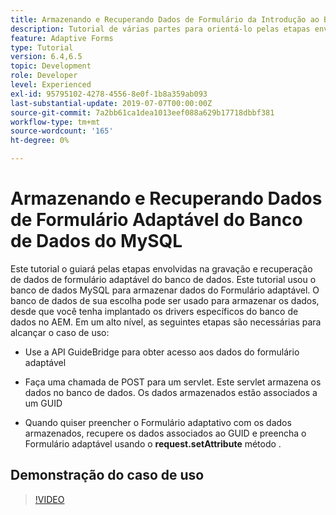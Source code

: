 ```yaml
---
title: Armazenando e Recuperando Dados de Formulário da Introdução ao Banco de Dados do MySQL
description: Tutorial de várias partes para orientá-lo pelas etapas envolvidas no armazenamento e recuperação de dados do formulário
feature: Adaptive Forms
type: Tutorial
version: 6.4,6.5
topic: Development
role: Developer
level: Experienced
exl-id: 95795102-4278-4556-8e0f-1b8a359ab093
last-substantial-update: 2019-07-07T00:00:00Z
source-git-commit: 7a2bb61ca1dea1013eef088a629b17718dbbf381
workflow-type: tm+mt
source-wordcount: '165'
ht-degree: 0%

---
```


# Armazenando e Recuperando Dados de Formulário Adaptável do Banco de Dados do MySQL

Este tutorial o guiará pelas etapas envolvidas na gravação e recuperação de dados de formulário adaptável do banco de dados. Este tutorial usou o banco de dados MySQL para armazenar dados do Formulário adaptável. O banco de dados de sua escolha pode ser usado para armazenar os dados, desde que você tenha implantado os drivers específicos do banco de dados no AEM. Em um alto nível, as seguintes etapas são necessárias para alcançar o caso de uso:

* Use a API GuideBridge para obter acesso aos dados do formulário adaptável

* Faça uma chamada de POST para um servlet. Este servlet armazena os dados no banco de dados. Os dados armazenados estão associados a um GUID

* Quando quiser preencher o Formulário adaptativo com os dados armazenados, recupere os dados associados ao GUID e preencha o Formulário adaptável usando o **request.setAttribute** método .

## Demonstração do caso de uso

>[!VIDEO](https://video.tv.adobe.com/v/27829?quality=9&learn=on)
